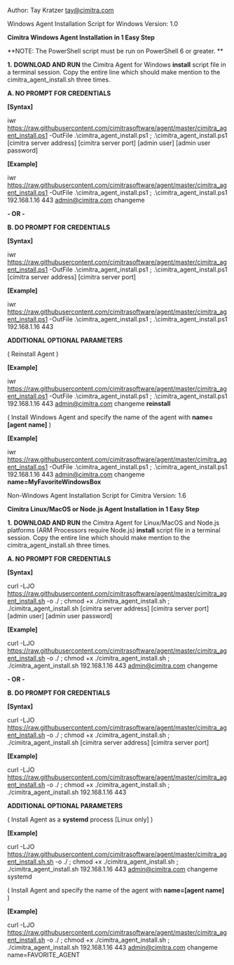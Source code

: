 
Author: Tay Kratzer tay@cimitra.com

Windows Agent Installation Script for Windows
Version: 1.0

**Cimitra Windows Agent Installation in 1 Easy Step**

**NOTE: The PowerShell script must be run on PowerShell 6 or greater. **

**1.** **DOWNLOAD AND RUN** the Cimitra Agent for Windows **install** script file in a terminal session. Copy the entire line which should make mention to the cimitra_agent_install.sh three times. 

**A. NO PROMPT FOR CREDENTIALS**

**[Syntax]**

iwr https://raw.githubusercontent.com/cimitrasoftware/agent/master/cimitra_agent_install.ps1 -OutFile .\cimitra_agent_install.ps1  ; .\cimitra_agent_install.ps1 [cimitra server address] [cimitra server port] [admin user] [admin user password]

**[Example]**

iwr https://raw.githubusercontent.com/cimitrasoftware/agent/master/cimitra_agent_install.ps1 -OutFile .\cimitra_agent_install.ps1  ; .\cimitra_agent_install.ps1 192.168.1.16 443 admin@cimitra.com changeme

**- OR -**

**B. DO PROMPT FOR CREDENTIALS**

**[Syntax]**

iwr https://raw.githubusercontent.com/cimitrasoftware/agent/master/cimitra_agent_install.ps1 -OutFile .\cimitra_agent_install.ps1  ; .\cimitra_agent_install.ps1 [cimitra server address] [cimitra server port]

**[Example]**

iwr https://raw.githubusercontent.com/cimitrasoftware/agent/master/cimitra_agent_install.ps1 -OutFile .\cimitra_agent_install.ps1  ; .\cimitra_agent_install.ps1 192.168.1.16 443 

**ADDITIONAL OPTIONAL PARAMETERS**

( Reinstall Agent )

**[Example]**

iwr https://raw.githubusercontent.com/cimitrasoftware/agent/master/cimitra_agent_install.ps1 -OutFile .\cimitra_agent_install.ps1  ; .\cimitra_agent_install.ps1 192.168.1.16 443 admin@cimitra.com changeme **reinstall**

( Install Windows Agent and specify the name of the agent with **name=[agent name]** )

**[Example]**

iwr https://raw.githubusercontent.com/cimitrasoftware/agent/master/cimitra_agent_install.ps1 -OutFile .\cimitra_agent_install.ps1  ; .\cimitra_agent_install.ps1 192.168.1.16 443 admin@cimitra.com changeme **name=MyFavoriteWindowsBox**

Non-Windows Agent Installation Script for Cimitra
Version: 1.6

**Cimitra Linux/MacOS or Node.js Agent Installation in 1 Easy Step**

**1.** **DOWNLOAD AND RUN** the Cimitra Agent for Linux/MacOS and Node.js platforms (ARM Processors require Node.js) **install** script file in a terminal session. Copy the entire line which should make mention to the cimitra_agent_install.sh three times. 

**A. NO PROMPT FOR CREDENTIALS**

**[Syntax]**

curl -LJO https://raw.githubusercontent.com/cimitrasoftware/agent/master/cimitra_agent_install.sh -o ./ ; chmod +x ./cimitra_agent_install.sh ; ./cimitra_agent_install.sh [cimitra server address] [cimitra server port] [admin user] [admin user password]

**[Example]**

curl -LJO https://raw.githubusercontent.com/cimitrasoftware/agent/master/cimitra_agent_install.sh -o ./ ; chmod +x ./cimitra_agent_install.sh ; ./cimitra_agent_install.sh 192.168.1.16 443 admin@cimitra.com changeme

**- OR -**

**B. DO PROMPT FOR CREDENTIALS**

**[Syntax]**

curl -LJO https://raw.githubusercontent.com/cimitrasoftware/agent/master/cimitra_agent_install.sh -o ./ ; chmod +x ./cimitra_agent_install.sh ; ./cimitra_agent_install.sh [cimitra server address] [cimitra server port]

**[Example]**

curl -LJO https://raw.githubusercontent.com/cimitrasoftware/agent/master/cimitra_agent_install.sh -o ./ ; chmod +x ./cimitra_agent_install.sh ; ./cimitra_agent_install.sh 192.168.1.16 443

**ADDITIONAL OPTIONAL PARAMETERS**

( Install Agent as a **systemd** process [Linux only] )

**[Example]**

curl -LJO https://raw.githubusercontent.com/cimitrasoftware/agent/master/cimitra_agent_install.sh.sh -o ./ ; chmod +x ./cimitra_agent_install.sh ; ./cimitra_agent_install.sh 192.168.1.16 443 admin@cimitra.com changeme systemd

( Install Agent and specify the name of the agent with **name=[agent name]** )

**[Example]**

curl -LJO https://raw.githubusercontent.com/cimitrasoftware/agent/master/cimitra_agent_install.sh -o ./ ; chmod +x ./cimitra_agent_install.sh ; ./cimitra_agent_install.sh 192.168.1.16 443 admin@cimitra.com changeme name=FAVORITE_AGENT


